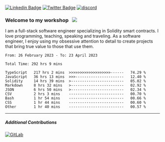 [![Linkedin Badge](https://img.shields.io/badge/-LinkedIn-0e76a8?style=flat-square&logo=Linkedin&logoColor=white)](https://www.linkedin.com/in/jason-schwarz-75b91482/)
[![Twitter Badge](https://img.shields.io/badge/-Twitter-00acee?style=flat-square&logo=Twitter&logoColor=white)](https://twitter.com/passandscore)
[![discord](https://img.shields.io/badge/Discord-blue?logo=discord&logoColor=white)](https://discordapp.com/users/#3518)

### Welcome to my workshop &nbsp; ![](https://visitor-badge.glitch.me/badge?page_id=passandscore.passandscore)

I am a full-stack software engineer specializing in Solidity smart contracts. I love programming, teaching, speaking and traveling. As a software engineer, I enjoy using my obsessive attention to detail to create projects that bring true value to those that use them.

<!--START_SECTION:waka-->

```text
From: 26 February 2023 - To: 23 April 2023

Total Time: 292 hrs 9 mins

TypeScript   217 hrs 2 mins  >>>>>>>>>>>>>>>>>>>------   74.29 %
JavaScript   36 hrs 13 mins  >>>----------------------   12.40 %
Solidity     14 hrs 39 mins  >------------------------   05.02 %
Markdown     8 hrs 32 mins   >------------------------   02.92 %
JSON         6 hrs 50 mins   >------------------------   02.34 %
CSV          2 hrs 3 mins    -------------------------   00.70 %
Bash         1 hr 54 mins    -------------------------   00.66 %
CSS          1 hr 44 mins    -------------------------   00.60 %
Other        1 hr 40 mins    -------------------------   00.57 %
```

<!--END_SECTION:waka-->

<hr/>

##### Additional Contributions

[![GitLab](https://img.shields.io/badge/GitLab-orange?logo=gitlab&logoColor=white)](https://gitlab.com/jason_schwarz)
